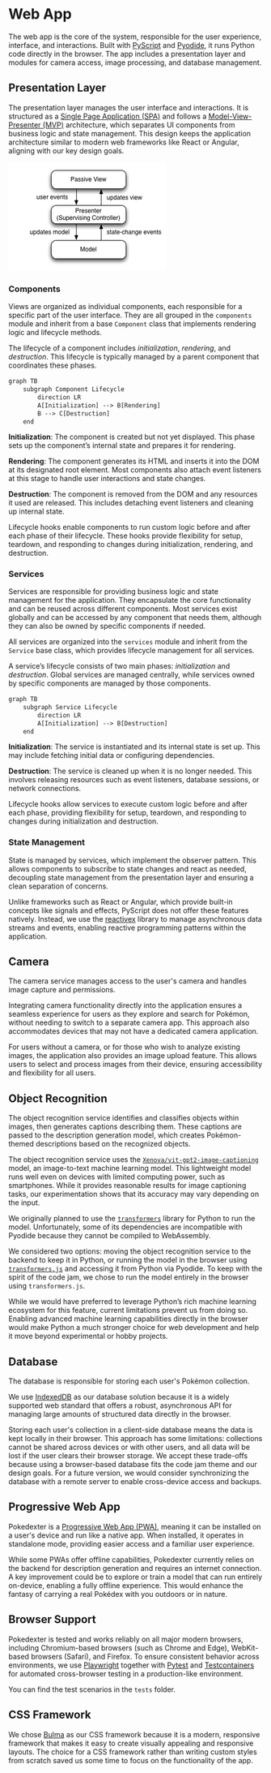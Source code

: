 # Web App

The web app is the core of the system, responsible for the user experience, interface, and interactions. Built with [PyScript](https://pyscript.net/)
and [Pyodide](https://pyodide.org/en/stable/), it runs Python code directly in the browser. The app includes a presentation
layer and modules for camera access, image processing, and database management.

## Presentation Layer

The presentation layer manages the user interface and interactions. It is structured as a [Single Page Application (SPA)](https://en.wikipedia.org/wiki/Single-page_application)
and follows a [Model-View-Presenter (MVP)](https://en.wikipedia.org/wiki/Model%E2%80%93view%E2%80%93presenter) architecture,
which separates UI components from business logic and state management. This design keeps the application architecture
similar to modern web frameworks like React or Angular, aligning with our key design goals.

[![Model-View-Presenter Pattern](../assets/design/mvp.png)](../assets/design/mvp.png)

### Components

Views are organized as individual components, each responsible for a specific part of the user interface. They are all grouped
in the `components` module and inherit from a base `Component` class that implements rendering logic and lifecycle methods.

The lifecycle of a component includes _initialization_, _rendering_, and _destruction_. This lifecycle is typically managed
by a parent component that coordinates these phases.

```mermaid
graph TB
    subgraph Component Lifecycle
        direction LR
        A[Initialization] --> B[Rendering]
        B --> C[Destruction]
    end
```

**Initialization**: The component is created but not yet displayed. This phase sets up the component’s internal state
and prepares it for rendering.

**Rendering**: The component generates its HTML and inserts it into the DOM at its designated root element. Most components
also attach event listeners at this stage to handle user interactions and state changes.

**Destruction**: The component is removed from the DOM and any resources it used are released. This includes detaching
event listeners and cleaning up internal state.

Lifecycle hooks enable components to run custom logic before and after each phase of their lifecycle. These hooks provide
flexibility for setup, teardown, and responding to changes during initialization, rendering, and destruction.

### Services

Services are responsible for providing business logic and state management for the application. They encapsulate the core
functionality and can be reused across different components. Most services exist globally and can be accessed by any component
that needs them, although they can also be owned by specific components if needed.

All services are organized into the `services` module and inherit from the `Service` base class, which provides lifecycle
management for all services.

A service’s lifecycle consists of two main phases: _initialization_ and _destruction_. Global services are managed centrally,
while services owned by specific components are managed by those components.

```mermaid
graph TB
    subgraph Service Lifecycle
        direction LR
        A[Initialization] --> B[Destruction]
    end
```

**Initialization**: The service is instantiated and its internal state is set up. This may include fetching initial data
or configuring dependencies.

**Destruction**: The service is cleaned up when it is no longer needed. This involves releasing resources such as event
listeners, database sessions, or network connections.

Lifecycle hooks allow services to execute custom logic before and after each phase, providing flexibility for setup, teardown,
and responding to changes during initialization and destruction.

### State Management

State is managed by services, which implement the observer pattern. This allows components to subscribe to state changes
and react as needed, decoupling state management from the presentation layer and ensuring a clean separation of concerns.

Unlike frameworks such as React or Angular, which provide built-in concepts like signals and effects, PyScript does not
offer these features natively. Instead, we use the [reactivex](https://github.com/ReactiveX/RxPY) library to manage asynchronous
data streams and events, enabling reactive programming patterns within the application.

## Camera

The camera service manages access to the user's camera and handles image capture and permissions.

Integrating camera functionality directly into the application ensures a seamless experience for users as they explore
and search for Pokémon, without needing to switch to a separate camera app. This approach also accommodates devices that
may not have a dedicated camera application.

For users without a camera, or for those who wish to analyze existing images, the application also provides an image upload
feature. This allows users to select and process images from their device, ensuring accessibility and flexibility for all
users.

## Object Recognition

The object recognition service identifies and classifies objects within images, then generates captions describing them.
These captions are passed to the description generation model, which creates Pokémon-themed descriptions based on the recognized
objects.

The object recognition service uses the [`Xenova/vit-gpt2-image-captioning`](https://huggingface.co/Xenova/vit-gpt2-image-captioning)
model, an image-to-text machine learning model. This lightweight model runs well even on devices with limited computing
power, such as smartphones. While it provides reasonable results for image captioning tasks, our experimentation shows
that its accuracy may vary depending on the input.

We originally planned to use the [`transformers`](https://pypi.org/project/transformers/) library for Python to run the
model. Unfortunately, some of its dependencies are incompatible with Pyodide because they cannot be compiled to WebAssembly.

We considered two options: moving the object recognition service to the backend to keep it in Python, or running the model
in the browser using [`transformers.js`](https://huggingface.co/docs/transformers.js/en/index) and accessing it from Python
via Pyodide. To keep with the spirit of the code jam, we chose to run the model entirely in the browser using `transformers.js`.

While we would have preferred to leverage Python’s rich machine learning ecosystem for this feature, current limitations
prevent us from doing so. Enabling advanced machine learning capabilities directly in the browser would make Python a much
stronger choice for web development and help it move beyond experimental or hobby projects.

## Database

The database is responsible for storing each user's Pokémon collection.

We use [IndexedDB](https://developer.mozilla.org/en-US/docs/Web/API/IndexedDB_API) as our database solution because it
is a widely supported web standard that offers a robust, asynchronous API for managing large amounts of structured data
directly in the browser.

Storing each user's collection in a client-side database means the data is kept locally in their browser. This approach
has some limitations: collections cannot be shared across devices or with other users, and all data will be lost if the
user clears their browser storage. We accept these trade-offs because using a browser-based database fits the code jam
theme and our design goals. For a future version, we would consider synchronizing the database with a remote server to
enable cross-device access and backups.

## Progressive Web App

Pokedexter is a [Progressive Web App (PWA)](https://developer.mozilla.org/en-US/docs/Web/Progressive_web_apps), meaning
it can be installed on a user's device and run like a native app. When installed, it operates in standalone mode, providing
easier access and a familiar user experience.

While some PWAs offer offline capabilities, Pokedexter currently relies on the backend for description generation and requires
an internet connection. A key improvement could be to explore or train a model that can run entirely on-device, enabling
a fully offline experience. This would enhance the fantasy of carrying a real Pokédex with you outdoors or in nature.

## Browser Support

Pokedexter is tested and works reliably on all major modern browsers, including Chromium-based browsers (such as Chrome
and Edge), WebKit-based browsers (Safari), and Firefox. To ensure consistent behavior across environments, we use [Playwright](https://playwright.dev/python/)
together with [Pytest](https://pytest.org/) and [Testcontainers](https://testcontainers.com/) for automated cross-browser
testing in a production-like environment.

You can find the test scenarios in the `tests` folder.

## CSS Framework

We chose [Bulma](https://bulma.io/) as our CSS framework because it is a modern, responsive framework that makes it easy
to create visually appealing and responsive layouts. The choice for a CSS framework rather than writing custom styles from
scratch saved us some time to focus on the functionality of the app.
